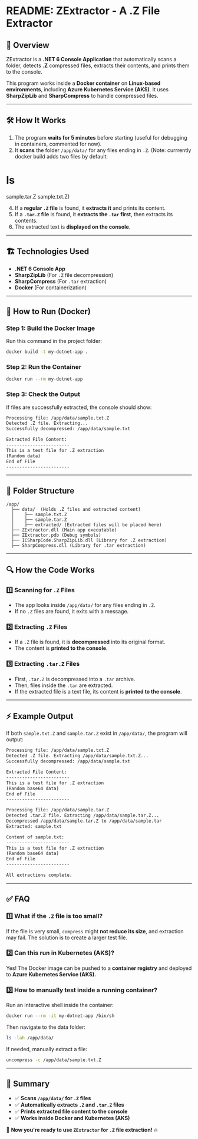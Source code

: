 # README: ZExtractor - A .Z File Extractor


## 📌 Overview
ZExtractor is a **.NET 6 Console Application** that automatically scans a folder, detects **.Z** compressed files, extracts their contents, and prints them to the console.

This program works inside a **Docker container** on **Linux-based environments**, including **Azure Kubernetes Service (AKS)**. It uses **SharpZipLib** and **SharpCompress** to handle compressed files.

---

## 🛠 How It Works
1. The program **waits for 5 minutes** before starting (useful for debugging in containers, commented for now).
2. It **scans** the folder `/app/data/` for any files ending in `.Z`.
(Note: currrently docker build adds two files by default:
# ls
sample.tar.Z  sample.txt.Z)

4. If a **regular `.Z` file** is found, it **extracts it** and prints its content.
5. If a **`.tar.Z` file** is found, it **extracts the `.tar` first**, then extracts its contents.
6. The extracted text is **displayed on the console**.

---

## 🏗 Technologies Used
- **.NET 6 Console App**
- **SharpZipLib** (For `.Z` file decompression)
- **SharpCompress** (For `.tar` extraction)
- **Docker** (For containerization)

---

## 🚀 How to Run (Docker)
### **Step 1: Build the Docker Image**
Run this command in the project folder:
```sh
docker build -t my-dotnet-app .
```

### **Step 2: Run the Container**
```sh
docker run --rm my-dotnet-app
```

### **Step 3: Check the Output**
If files are successfully extracted, the console should show:
```sh
Processing file: /app/data/sample.txt.Z
Detected .Z file. Extracting...
Successfully decompressed: /app/data/sample.txt

Extracted File Content:
------------------------
This is a test file for .Z extraction
(Random data)
End of File
------------------------
```

---

## 📂 Folder Structure
```
/app/
  ├── data/  (Holds .Z files and extracted content)
  │    ├── sample.txt.Z
  │    ├── sample.tar.Z
  │    ├── extracted/ (Extracted files will be placed here)
  ├── ZExtractor.dll (Main app executable)
  ├── ZExtractor.pdb (Debug symbols)
  ├── ICSharpCode.SharpZipLib.dll (Library for .Z extraction)
  ├── SharpCompress.dll (Library for .tar extraction)
```

---

## 🔍 How the Code Works
### **1️⃣ Scanning for `.Z` Files**
- The app looks inside `/app/data/` for any files ending in `.Z`.
- If no `.Z` files are found, it exits with a message.

### **2️⃣ Extracting `.Z` Files**
- If a `.Z` file is found, it is **decompressed** into its original format.
- The content is **printed to the console**.

### **3️⃣ Extracting `.tar.Z` Files**
- First, `.tar.Z` is decompressed into a `.tar` archive.
- Then, files inside the `.tar` are extracted.
- If the extracted file is a text file, its content is **printed to the console**.

---

## ⚡ Example Output
If both `sample.txt.Z` and `sample.tar.Z` exist in `/app/data/`, the program will output:
```sh
Processing file: /app/data/sample.txt.Z
Detected .Z file. Extracting /app/data/sample.txt.Z...
Successfully decompressed: /app/data/sample.txt

Extracted File Content:
------------------------
This is a test file for .Z extraction
(Random base64 data)
End of File
------------------------

Processing file: /app/data/sample.tar.Z
Detected .tar.Z file. Extracting /app/data/sample.tar.Z...
Decompressed /app/data/sample.tar.Z to /app/data/sample.tar
Extracted: sample.txt

Content of sample.txt:
------------------------
This is a test file for .Z extraction
(Random base64 data)
End of File
------------------------

All extractions complete.
```

---

## ✅ FAQ
### **1️⃣ What if the `.Z` file is too small?**
If the file is very small, `compress` might **not reduce its size**, and extraction may fail. The solution is to create a larger test file.

### **2️⃣ Can this run in Kubernetes (AKS)?**
Yes! The Docker image can be pushed to a **container registry** and deployed to **Azure Kubernetes Service (AKS).**

### **3️⃣ How to manually test inside a running container?**
Run an interactive shell inside the container:
```sh
docker run --rm -it my-dotnet-app /bin/sh
```
Then navigate to the data folder:
```sh
ls -lah /app/data/
```
If needed, manually extract a file:
```sh
uncompress -c /app/data/sample.txt.Z
```

---

## 🎯 Summary
- ✅ **Scans `/app/data/` for `.Z` files**
- ✅ **Automatically extracts `.Z` and `.tar.Z` files**
- ✅ **Prints extracted file content to the console**
- ✅ **Works inside Docker and Kubernetes (AKS)**

🚀 **Now you're ready to use `ZExtractor` for `.Z` file extraction!** 🔥

